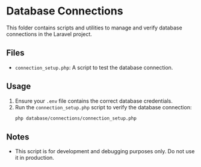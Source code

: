 # Database Connections

This folder contains scripts and utilities to manage and verify database connections in the Laravel project.

## Files
- `connection_setup.php`: A script to test the database connection.

## Usage
1. Ensure your `.env` file contains the correct database credentials.
2. Run the `connection_setup.php` script to verify the database connection:
   ```bash
   php database/connections/connection_setup.php
   ```

## Notes
- This script is for development and debugging purposes only. Do not use it in production.
